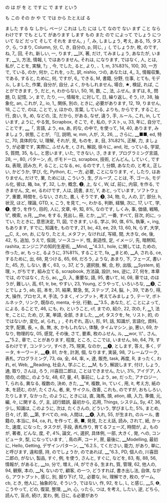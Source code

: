 
の
は
が
を
と
です
に
で
ます
という

も
この
その
か
や
て
では
から
たとえば
る

ました
する
な
しかし
ページ
これは
した
には
して
なので
ない
まず
こと
なら
わけです
でも
として
があります
します
もの
また
ので
によって
でしょう
について
など
だって
そして
それを
ません, 」「, み, しましょう, 考え, ある, 15, タスク, ら, つまり, Column, 分, C, き, 自分の, p, 同じ, 」(, でしょうか, 枚, のです, ね, 7,, 回, それ, 新しい, 一, ります, ▁]X, 著, だけ, てみましょう, あなたが, います, ▁\\\\, 方法, 情報, l, ではありません, それは, になります, ではなく, 人, とは, 私が, ことを, 実験, ?」, 今, でした, ると, より, 、1, m, 3%83%, 100, 30, 一方で, ている, のか, 何か, これを, った, 訳, nishio, つの, あなたは, 4,, 3,, 情報収集, である, すると, ために, 何, ですが, 6,, できる, M, 書籍, 分野, 仕事, とても, モデル, しました, 作業, 自分が, 自分, よく, かもしれません, 場合, ★, 検証, れば, ことができます, う, だと, n, わからない, 50, 16, 数, こ, 法, ふせん, まずは, 8,, 問題, D, 記憶, ン, まで, たり, ──, 情報を, に対して, 日, 繰り返し, そう, け, 38, 抽象化, an, これが, 2,, io, 1,, 関係, 別の, ときに, 必要があります, 12, 19, りません, 18, ここで, のは, ことで, y, ほかの, 言葉, している, よりも, からです, すること, 行, 良い, 9,, め, などの, 注, だから, がある, なぜ, 違う, 手, ルール, これ, in, しています, ように, やる気, Scrapbox, そこで, そ, 私の, テスト, u, 33, 年に, 自分で, ことです, ▁「, 言語, よう, ea, あ, 的な, の中で, を使って, 14, 40, あります, みましょう, 状態, ことが, 「[[, 説明, w, mm, 人が, ス, 26, _, さらに, ▁■■, ed, 特に, 70, 具体的な, U, 理解, それが, 見, ものを, ま, 目, 3%82%, 正解, 力, ましょう, が必要です, 実際に, ふせんを, r, され, 解説, 徐々に, and, 社, っている, 学習, S, 質問, 35, もし, と思います, いた, できない, さ, きます, プログラミング言語, 28, ー, 80, パターン, 点, ポモドーロ, scrapbox, 技術, どんどん, していく, ですね, 表現, 読み方, P, ること, になる, ec, るのです, !, 分類, あなたの, と考え, 正しい, かどうか, 学び, 化, Python, む, 一方, 必要, ことになります, イ, したり, はありません, だけで, 業, ためには, こういう, 生, グループ, ことは, 不, ゴール, モデル化, 彼は, 箱, ba, ず, 32, しか, 概念, ❷, 上, なく, W, ば, 前に, 内容, を作る, できません, 文, er, るわけです, 人は, 読書, まだ, Y, あと, っています, ソフトウェア, 重要, 時間を, らない, された, 書, i, そうです, ❸, 34, 物, 0,, 人の, ]]\", 部分, h, 状況, ほど, 理論, GTD, x, こう, を見て, ～, わかる, 判断, 経験, 次に, 17, いて, 学, ❶, 使う, を作り, 目的, 人に, 文章, 中, 知, 8%, なのです, しくみ, 事, 価値, 戦略, \\\\\", 検索, ヵ月, ▁the, をする, 見出し, 冊, とか, ▁\\\\\", 一番, すべて, 目次, 的に, ってい, たときに, 意思決定, 11, 図, できます, いる, 学ぶ, 90, 体, 6%, 執筆, =, ing, もあります, すでに, 知識を, ものです, 21, bc, 43, ee, 29, 13, 60, N, らず, 大学, ▁C, え, on, お, になり, たとえ, メタファ, なければ, 写経, 間, 大きな, de, 後, 42, ち, 追加, うえで, 仮説, ソースコード, 性, 創造性, 定, イメージ, 先, 暗黙知, rashita, エンジニアの知的生産術, ▁Mind, ▁\"4.3.1., hole, に関しては, ための, 作った, ar, もっと, るように, 3%81%, することで, fa, ▁まとめ, ▁A, される, ce, するために, 出, 68, 見つける, 65, 66, だろう, ような, あまり, 下, フェーズ, 書いた, 45, 方, しない, 書く, 63, っ, 37, どう, 選択肢, 解, 合, 秒, 出版, ▁System, 処理, >, がちです, 組み立てる, scrapbook, 方法論, 設計, tes, 逆に, 27, 何を, 本章では, のではなく, たら, ac, ▁G, 入, 重要な, 語, 95, 書いて, ld, 08, 章では, のほうが, 難しい, 高, 61, tr, be, やすい, 23, Young, どうやって, いろいろな, ▁❸, ことでしょう, ab, 前, 本を, 31, 結果, 緊急, 気, ステップ, 24, 脳, ト, 39, であり, 得, 大, 操作, プロセス, #, 手法, うまく, インプット, 考えてみましょう, テーマ, ボトルネック, リンク, 既存の, menta, 十分, 行動, ▁\"3.5., あなた, ど, ことによって, による, ることで, 46, にも, わ, ということ, cf, までの, 紹介, 22, 次の, F, ▁1, 法を, ことに, ため, び, 実, 単語, 全部, きました, ▁of, タスクを, fe, リスト, 的, のではないか, 変化, al, られ, 」, それぞれ, 高い, 形, 91, 話, 知識が, 言語化, 資料, 文字, 配置, 長, +, 各, 無, 水, かもしれない, 体験, タイムマシン, jp, 悪い, 69, かなり, 物理的な, 05, 感覚, その後, さて, 要素, 枚のふせん, ル, ▁wor, \\\\\"., さん, ▁\"5.2., 章で, ことがあります, 程度, ところ, ここでは, いません, bb, 64, 79, するわけです, コンテンツ, すべき, 75, 現実, なのか, ▁❶, とします, 答え, 多く, データ, キーワード, ▁❷, 81, かを, 計測, 個, なります, 実装, 98, フレームワーク, 表札, プログラミング, 73, da, 全, 44, 率, ×, 達, 販売, task, 再度, R, まったく, われ, el, Web, ▁Reading, 社会人, 学ぶこと, ▁M, もう, 解説します, 付け, しょう, 通, 取り, さんは, ろう, 川喜田二郎は, ことはできません, たい, 3%, アイデア, 人間の, の間に, のような, 48, 67, 量, 41, 事前に, しよう, ae, だった, アナロジー, T, られる, 異なる, 複数の, 決め, きた, ▁\"#, 複数, In, ていく, 用, it, 考え方, 紙の本, を読む, のが, たくさん, 者, 来, サイクル, 改善, これも, のですが, おもしろい, たりします, なかった, のように, ときには, 直, 海馬, 頭, ation, 順, 入力, 準備, 元, 編, 々, に関する, グ, 主, 試行錯誤, 最初から, 応用, Things, システム, Sy, 47, 36, 少し, 知識は, このように, 次は, たくさんの, どういう, 学びました, 5%, まとめ, 日々, げ, 節, ▁第, すべての, mb, 人間は, ▁❹, 入れ, 55, が生まれ, のルール, 書籍の, 本当に, 84, ca, れ, を作って, 表, ■, 発見, たとえ話, 読み, されて, 紙, かった, 速度, になった, タスクが, 手段, 表札作り, 育てるフェーズ, 時間が, よ, ものが, 著者, どんな, 度, ぞ, 4%, 論文, べ, 選択, 具体例, 一部, 大きく, 発, への, コンピュータ, 型, になっています, `, 鳥の声, コード, 房, 最後に, ▁Modelling, 最初に, Hello, Getting, デザインパターン, ▁\"6.2.5., てください, 能力, があり, 単に, と呼びます, 違和感, 持, のでしょうか, のであれば, ▁\"6.3., PD, 個人の, 川喜田二郎の, がない, 製品, すぐ, 例, を使う, さんと, すぐに, などを, 83, 有, 88, 56, 情報が, があると, ▁to, 分で, 増え, /4, ができる, 生まれ, 質, 管理, 62, 他人の, 94, 観察, 本の, ▁N, ないので, 顧客, の一つ, どうすれば, 書き出し法, 自体, ながら, アウトプット, 感じ, 別, 掘り下げ, 12,, 必要な, lic, 理解でき, 枚の, ゲーム, cb, とき, 他人に, 抽象的な, そういう, ではない, 作, 92, をし, L, と感じ, ▁S, ❹, こうやって, どの, 復習, 整理, ▁in, 心, ったら, つは, を考え, したい, 逆, どちら, 読んで, 盲点, 続け, 変わ, 側, 日に, る必要があり
